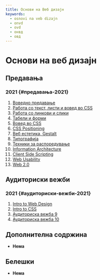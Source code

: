```yaml
---
title: Основи на Веб дизајн
keywords:
  - osnovi na veb dizajn
  - onvd
  - ovd
  - онвд
  - овд
---
```


# Основи на веб дизајн

## Предавања

### 2021 {#предавања-2021}

1. [Воведно предавање](https://bbb-lb.finki.ukim.mk/playback/presentation/2.3/160d5298a732438d9347eeade0d083f87af23359-1613458506491?meetingId=160d5298a732438d9347eeade0d083f87af23359-1613458506491)
2. [Работа со текст, листи и вовед во CSS](https://bbb-lb.finki.ukim.mk/playback/presentation/2.3/0b5eac4e3bffc9bbd0d17bdc79e68b93c5d845a6-1614242712569?meetingId=0b5eac4e3bffc9bbd0d17bdc79e68b93c5d845a6-1614242712569)
3. [Работа со линкови и слики](https://bbb-lb.finki.ukim.mk/playback/presentation/2.3/50a31263ae873298f9b8d9b9c9b490a91f45ae74-1614847814426?meetingId=50a31263ae873298f9b8d9b9c9b490a91f45ae74-1614847814426)
4. [Табели и форми](https://bbb-lb.finki.ukim.mk/playback/presentation/2.3/da19127ade5ae958a780d0d94d95da6d9789bdff-1615452637298?meetingId=da19127ade5ae958a780d0d94d95da6d9789bdff-1615452637298)
5. [Вовед во CSS](https://bbb-lb.finki.ukim.mk/playback/presentation/2.3/893a1299327704ea83efb6f376b2c899a160f728-1615989286523?meetingId=893a1299327704ea83efb6f376b2c899a160f728-1615989286523)
6. [CSS Positioning](https://bbb-lb.finki.ukim.mk/playback/presentation/2.3/269d816da9cc5a9078e0c48ec72718ce791e331f-1616518754913?meetingId=269d816da9cc5a9078e0c48ec72718ce791e331f-1616518754913)
7. [Веб естетика, Gestalt](https://bbb-lb.finki.ukim.mk/playback/presentation/2.3/832283e82d1684c88190e21ca0536645c96ebed9-1617119478595?meetingId=832283e82d1684c88190e21ca0536645c96ebed9-1617119478595)
8. [Типографија](https://bbb-lb.finki.ukim.mk/playback/presentation/2.3/2192451f7cf64a065ea3a1606b6d808a17a446f4-1618390423920?meetingId=2192451f7cf64a065ea3a1606b6d808a17a446f4-1618390423920)
9. [Техники за распоредување](https://bbb-lb.finki.ukim.mk/playback/presentation/2.3/536361cc04ec5599c4d5c6d7b497c7c3ba6c1f1a-1618932946525?meetingId=536361cc04ec5599c4d5c6d7b497c7c3ba6c1f1a-1618932946525)
10. [Information Architecture](https://bbb-lb.finki.ukim.mk/playback/presentation/2.3/b73c06a58f07919a1cadcdf83d936a944de7cd7a-1619538531120?meetingId=b73c06a58f07919a1cadcdf83d936a944de7cd7a-1619538531120)
11. [Client Side Scripting](https://bbb-lb.finki.ukim.mk/playback/presentation/2.3/fa6bdacfb482a8c23c0d2f0b55c272385dd52807-1620143559228?meetingId=fa6bdacfb482a8c23c0d2f0b55c272385dd52807-1620143559228)
12. [Web Usability](https://bbb-lb.finki.ukim.mk/playback/presentation/2.3/6f2bd6faca61278f210c3601e39ad5256866fd26-1620747839638?meetingId=6f2bd6faca61278f210c3601e39ad5256866fd26-1620747839638)
13. [Web 2.0](https://bbb-lb.finki.ukim.mk/playback/presentation/2.3/aa0f80f9f47af83032b8d01fbb93180e4dcec4f0-1590587984901?meetingId=aa0f80f9f47af83032b8d01fbb93180e4dcec4f0-1590587984901)

## Аудиториски вежби

### 2021 {#аудиториски-вежби-2021}

1. [Intro to Web Design](https://bbb-lb.finki.ukim.mk/playback/presentation/2.3/b5597dadf469c0042c28d0ceae6b4e91047ed5c4-1614346445365?meetingId=b5597dadf469c0042c28d0ceae6b4e91047ed5c4-1614346445365)
2. [Intro to CSS](https://www.youtube.com/watch?v=9wJOnff9290)
3. [Аудиториска вежба 9](https://bbb-lb.finki.ukim.mk/playback/presentation/2.3/ec18d4c32ef7e5fba707995f356e541d49771cfd-1620377000180?meetingId=ec18d4c32ef7e5fba707995f356e541d49771cfd-1620377000180)
4. [Аудиториска вежба 10](https://bbb-lb.finki.ukim.mk/playback/presentation/2.3/b2f763f09a20a7f729895469f6216ca0c8505d0b-1620981549384?meetingId=b2f763f09a20a7f729895469f6216ca0c8505d0b-1620981549384)

## Дополнителна содржина

- **Нема**

## Белешки

- **Нема**
